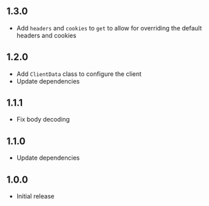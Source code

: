 ## 1.3.0

- Add `headers` and `cookies` to `get` to allow for overriding the default headers and cookies

## 1.2.0

- Add `ClientData` class to configure the client
- Update dependencies

## 1.1.1

- Fix body decoding

## 1.1.0

- Update dependencies

## 1.0.0

- Initial release